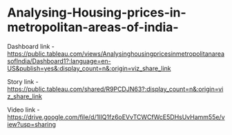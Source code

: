 # Analysing-Housing-prices-in-metropolitan-areas-of-india-

Dashboard link - https://public.tableau.com/views/AnalysinghousingpricesinmetropolitanareasofIndia/Dashboard1?:language=en-US&publish=yes&:display_count=n&:origin=viz_share_link

Story link - https://public.tableau.com/shared/R9PCDJN63?:display_count=n&:origin=viz_share_link

Video link - https://drive.google.com/file/d/1IlQ1fz6oEVvTCWCfWcE5DHsUvHamm55e/view?usp=sharing
